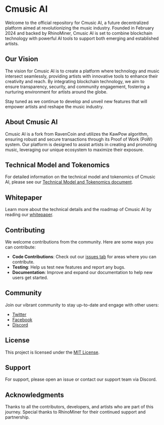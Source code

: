 # Cmusic AI

Welcome to the official repository for Cmusic AI, a future decentralized platform aimed at revolutionizing the music industry. Founded in February 2024 and backed by RhinoMiner, Cmusic AI is set to combine blockchain technology with powerful AI tools to support both emerging and established artists.

## Our Vision

The vision for Cmusic AI is to create a platform where technology and music intersect seamlessly, providing artists with innovative tools to enhance their creativity and reach. By integrating blockchain technology, we aim to ensure transparency, security, and community engagement, fostering a nurturing environment for artists around the globe.

Stay tuned as we continue to develop and unveil new features that will empower artists and reshape the music industry.

## About Cmusic AI

Cmusic AI is a fork from RavenCoin and utilizes the KawPow algorithm, ensuring robust and secure transactions through its Proof of Work (PoW) system. Our platform is designed to assist artists in creating and promoting music, leveraging our unique ecosystem to maximize their exposure.

## Technical Model and Tokenomics

For detailed information on the technical model and tokenomics of Cmusic AI, please see our [Technical Model and Tokenomics document](TOKENOMICS.md).

## Whitepaper

Learn more about the technical details and the roadmap of Cmusic AI by reading our [whitepaper](https://cmusic.ai/whitepaper/).


## Contributing

We welcome contributions from the community. Here are some ways you can contribute:

- **Code Contributions**: Check out our [issues tab](https://github.com/CMUSICAI/Cmusic/issues) for areas where you can contribute.
- **Testing**: Help us test new features and report any bugs.
- **Documentation**: Improve and expand our documentation to help new users get started.


## Community

Join our vibrant community to stay up-to-date and engage with other users:

- [Twitter](https://twitter.com/cmusicai)
- [Facebook](https://facebook.com/cmusicai)
- [Discord](https://discord.gg/EanhmGKxcg)

## License

This project is licensed under the [MIT License](https://github.com/CMUSICAI/Cmusic/blob/cms/LICENSE).

## Support

For support, please open an issue or contact our support team via Discord.

## Acknowledgments

Thanks to all the contributors, developers, and artists who are part of this journey. Special thanks to RhinoMiner for their continued support and partnership.

